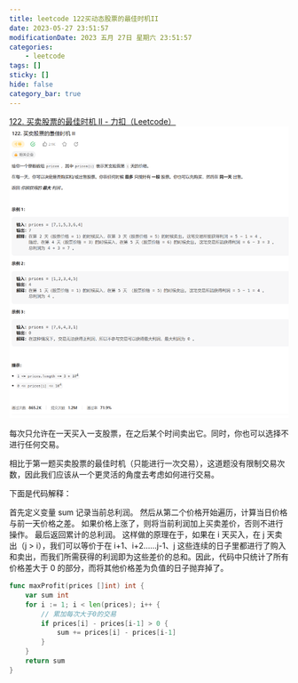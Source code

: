 ```yaml
---
title: leetcode 122买动态股票的最佳时机II
date: 2023-05-27 23:51:57
modificationDate: 2023 五月 27日 星期六 23:51:57
categories: 
	- leetcode
tags: []
sticky: []
hide: false
category_bar: true
---
```

[122. 买卖股票的最佳时机 II - 力扣（Leetcode）](https://leetcode.cn/problems/best-time-to-buy-and-sell-stock-ii/description/)
![](../../imgs/Pasted%20image%2020230527235217.png)

每次只允许在一天买入一支股票，在之后某个时间卖出它。同时，你也可以选择不进行任何交易。

相比于第一题买卖股票的最佳时机（只能进行一次交易），这道题没有限制交易次数，因此我们应该从一个更灵活的角度去考虑如何进行交易。

下面是代码解释：

首先定义变量 sum 记录当前总利润。
然后从第二个价格开始遍历，计算当日价格与前一天价格之差。
如果价格上涨了，则将当前利润加上买卖差价，否则不进行操作。
最后返回累计的总利润。
这样做的原理在于，如果在 i 天买入，在 j 天卖出（j > i），我们可以等价于在 i+1、i+2……j-1、j 这些连续的日子里都进行了购入和卖出，而我们所需获得的利润即为这些差价的总和。因此，代码中只统计了所有价格差大于 0 的部分，而将其他价格差为负值的日子抛弃掉了。

```go
func maxProfit(prices []int) int {
    var sum int
    for i := 1; i < len(prices); i++ {
        // 累加每次大于0的交易
        if prices[i] - prices[i-1] > 0 {
            sum += prices[i] - prices[i-1]
        }
    }
    return sum
}
```



